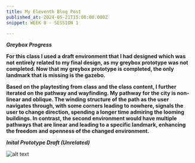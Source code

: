 ```yaml
---
title: My Eleventh Blog Post
published_at: 2024-05-21T15:00:00.000Z
snippet: WEEK 8 - SESSION 1

---
```

_**Greybox Progress**_

**For this class I used a draft environment that I had designed which was not entirely related to my final design, as my greybox prototype was not completed. Now that my greybox prototype is completed, the only landmark that is missing is the gazebo.**

**Based on the playtesting from class and the class content, I further iterated on the pathway and wayfinding. My pathway for the city is non-linear and oblique. The winding structure of the path as the user navigates through, with some corners leading to nowhere, signals the user to change direction, spending a longer time admiring the looming buildings. In contrast, the second environment would have multiple pathways that are linear and leading to a specific landmark, enhancing the freedom and openness of the changed environment.**

_**Inital Prototype Draft (Unrelated)**_

![alt text](/images/unrelatedprototype.png)

<!-- 2. Based on the playtesting session from today's class, and the principles discussed in the lecture, iterate on your greybox prototype by establishing your approach to proportion, form/void relationships, and other elements of spatial composition.
3. Once the entire environment is roughly blocked out in this fashion, you may steadily replace your primitives with the final assets over the remainder of the project. Ensure that you add appropriate mesh colliders to these assets, as per the above video tutorial.
4. Continue to rigorously document this process on your blog, and iterate on your design document with any changes that you need to make to either your concept or project. Document and justify these changes as you go.
 -->




<!-- # This is h1

## This is h2

_underline_

**bold** -->
